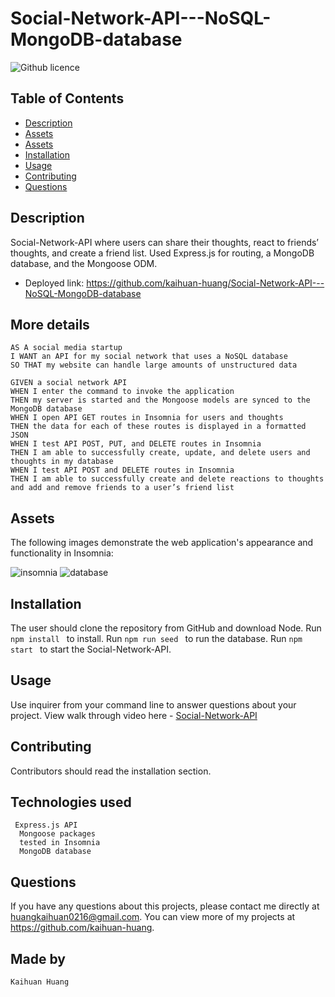 # Social-Network-API---NoSQL-MongoDB-database
![Github licence](https://img.shields.io/badge/license-MIT-blue.svg)

## Table of Contents
* [Description](#description)
* [Assets](#assets)
* [Assets](#assets)
* [Installation](#installation)
* [Usage](#usage)
* [Contributing](#contributing)
* [Questions](#questions)

## Description
Social-Network-API where users can share their thoughts, react to friends’ thoughts, and create a friend list. Used Express.js for routing, a MongoDB database, and the Mongoose ODM.

- Deployed link: https://github.com/kaihuan-huang/Social-Network-API---NoSQL-MongoDB-database


## More details
```
AS A social media startup
I WANT an API for my social network that uses a NoSQL database
SO THAT my website can handle large amounts of unstructured data

GIVEN a social network API
WHEN I enter the command to invoke the application
THEN my server is started and the Mongoose models are synced to the MongoDB database
WHEN I open API GET routes in Insomnia for users and thoughts
THEN the data for each of these routes is displayed in a formatted JSON
WHEN I test API POST, PUT, and DELETE routes in Insomnia
THEN I am able to successfully create, update, and delete users and thoughts in my database
WHEN I test API POST and DELETE routes in Insomnia
THEN I am able to successfully create and delete reactions to thoughts and add and remove friends to a user’s friend list
```
## Assets

The following images demonstrate the web application's appearance and functionality in Insomnia:

![insomnia](images/insomnia.png)
![database](images/database.png)


## Installation 
The user should clone the repository from GitHub and download Node. 
Run `npm install ` to install.
Run `npm run seed ` to run the database.
Run `npm start ` to start the Social-Network-API.

## Usage 
Use inquirer from your command line to answer questions about your project.
View walk through video here - [Social-Network-API](https://drive.google.com/file/d/19GhWHEByLXkuM5QmHTz7RMPCBU9wOZN9/view)<br>


## Contributing 
Contributors should read the installation section. 

## Technologies used

```
 Express.js API 
  Mongoose packages
  tested in Insomnia
  MongoDB database
```
## Questions
If you have any questions about this projects, please contact me directly at huangkaihuan0216@gmail.com. You can view more of my projects at https://github.com/kaihuan-huang.

## Made by 
```
Kaihuan Huang

```